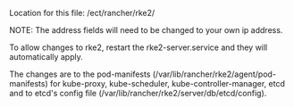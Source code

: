 Location for this file: /ect/rancher/rke2/

NOTE: The address fields will need to be changed to your own ip address.

To allow changes to rke2, restart the rke2-server.service and they will automatically apply.

The changes are to the pod-manifests (/var/lib/rancher/rke2/agent/pod-manifests) for kube-proxy, kube-scheduler, kube-controller-manager, etcd and to etcd's config file (/var/lib/rancher/rke2/server/db/etcd/config).
